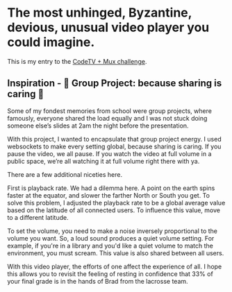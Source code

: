 # The most unhinged, Byzantine, devious, unusual video player you could imagine.

This is my entry to the [CodeTV + Mux challenge](https://codetv.dev/blog/web-dev-challenge-hackathon-s2e3-devious-video-player-mux).

## Inspiration - 🤝 Group Project: because sharing is caring 🤝

Some of my fondest memories from school were group projects, where famously, everyone shared the load equally and I was not stuck doing someone else’s slides at 2am the night before the presentation.

With this project, I wanted to encapsulate that group project energy. I used websockets to make every setting global, because sharing is caring. If you pause the video, we all pause. If you watch the video at full volume in a public space, we’re all watching it at full volume right there with ya.

There are a few additional niceties here.

First is playback rate. We had a dilemma here. A point on the earth spins faster at the equator, and slower the farther North or South you get. To solve this problem, I adjusted the playback rate to be a global average value based on the latitude of all connected users. To influence this value, move to a different latitude.

To set the volume, you need to make a noise inversely proportional to the volume you want. So, a loud sound produces a quiet volume setting. For example, if you're in a library and you'd like a quiet volume to match the environment, you must scream. This value is also shared between all users.

With this video player, the efforts of one affect the experience of all. I hope this allows you to revisit the feeling of resting in confidence that 33% of your final grade is in the hands of Brad from the lacrosse team.
